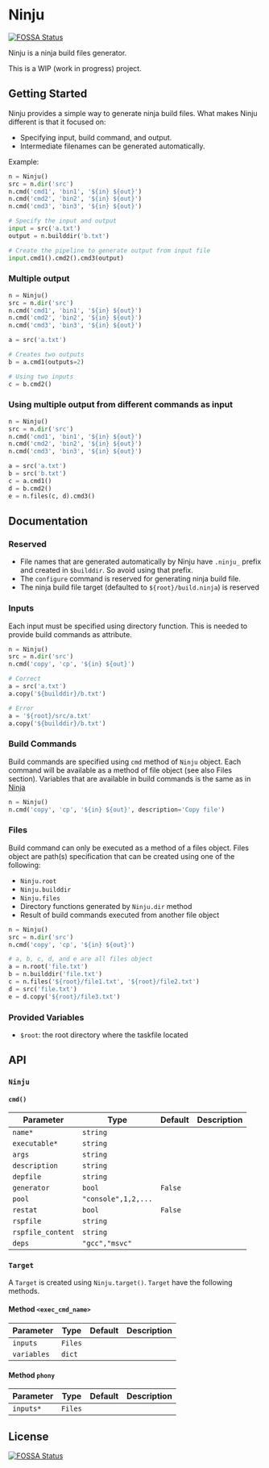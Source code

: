 # Ninju
[![FOSSA Status](https://app.fossa.io/api/projects/git%2Bgithub.com%2Ffrm-adiputra%2FNinju.svg?type=shield)](https://app.fossa.io/projects/git%2Bgithub.com%2Ffrm-adiputra%2FNinju?ref=badge_shield)


Ninju is a ninja build files generator.

This is a WIP (work in progress) project.

## Getting Started

Ninju provides a simple way to generate ninja build files.
What makes Ninju different is that it focused on:

- Specifying input, build command, and output.
- Intermediate filenames can be generated automatically.

Example:

```python
n = Ninju()
src = n.dir('src')
n.cmd('cmd1', 'bin1', '${in} ${out}')
n.cmd('cmd2', 'bin2', '${in} ${out}')
n.cmd('cmd3', 'bin3', '${in} ${out}')

# Specify the input and output
input = src('a.txt')
output = n.builddir('b.txt')

# Create the pipeline to generate output from input file
input.cmd1().cmd2().cmd3(output)
```

### Multiple output

```python
n = Ninju()
src = n.dir('src')
n.cmd('cmd1', 'bin1', '${in} ${out}')
n.cmd('cmd2', 'bin2', '${in} ${out}')
n.cmd('cmd3', 'bin3', '${in} ${out}')

a = src('a.txt')

# Creates two outputs
b = a.cmd1(outputs=2)

# Using two inputs
c = b.cmd2()
```

### Using multiple output from different commands as input

```python
n = Ninju()
src = n.dir('src')
n.cmd('cmd1', 'bin1', '${in} ${out}')
n.cmd('cmd2', 'bin2', '${in} ${out}')
n.cmd('cmd3', 'bin3', '${in} ${out}')

a = src('a.txt')
b = src('b.txt')
c = a.cmd1()
d = b.cmd2()
e = n.files(c, d).cmd3()
```

## Documentation

### Reserved

- File names that are generated automatically by Ninju have `.ninju_` prefix and created in `$builddir`. So avoid using that prefix.
- The `configure` command is reserved for generating ninja build file.
- The ninja build file target (defaulted to `${root}/build.ninja`) is reserved

### Inputs

Each input must be specified using directory function.
This is needed to provide build commands as attribute.

```python
n = Ninju()
src = n.dir('src')
n.cmd('copy', 'cp', '${in} ${out}')

# Correct
a = src('a.txt')
a.copy('${builddir}/b.txt')

# Error
a = '${root}/src/a.txt'
a.copy('${builddir}/b.txt')
```

### Build Commands

Build commands are specified using `cmd` method of `Ninju` object.
Each command will be available as a method of file object (see also Files section).
Variables that are available in build commands is the same as in [Ninja](https://ninja-build.org/manual.html#ref_rule)

```python
n = Ninju()
n.cmd('copy', 'cp', '${in} ${out}', description='Copy file')
```

### Files

Build command can only be executed as a method of a files object.
Files object are path(s) specification that can be created using one of the following:

- `Ninju.root`
- `Ninju.builddir`
- `Ninju.files`
- Directory functions generated by `Ninju.dir` method
- Result of build commands executed from another file object

```python
n = Ninju()
src = n.dir('src')
n.cmd('copy', 'cp', '${in} ${out}')

# a, b, c, d, and e are all files object
a = n.root('file.txt')
b = n.builddir('file.txt')
c = n.files('${root}/file1.txt', '${root}/file2.txt')
d = src('file.txt')
e = d.copy('${root}/file3.txt')
```

### Provided Variables

- `$root`: the root directory where the taskfile located

## API

### `Ninju`

#### `cmd()`

Parameter | Type | Default | Description
----------|------|---------|------------
`name*` | `string` |  |
`executable*` | `string` |  |
`args` | `string` |  |
`description` | `string` |  |
`depfile` | `string` |  |
`generator` | `bool` | `False` |
`pool` | `"console",1,2,...` |  |
`restat` | `bool` | `False` |
`rspfile` | `string` |  |
`rspfile_content` | `string` |  |
`deps` | `"gcc","msvc"` |  |

### `Target`

A `Target` is created using `Ninju.target()`.
`Target` have the following methods.

#### Method `<exec_cmd_name>`

Parameter | Type | Default | Description
----------|------|---------|------------
`inputs` | `Files` |  |
`variables` | `dict` |  |

#### Method `phony`

Parameter | Type | Default | Description
----------|------|---------|------------
`inputs*` | `Files` |  |


## License
[![FOSSA Status](https://app.fossa.io/api/projects/git%2Bgithub.com%2Ffrm-adiputra%2FNinju.svg?type=large)](https://app.fossa.io/projects/git%2Bgithub.com%2Ffrm-adiputra%2FNinju?ref=badge_large)